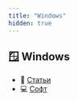 ```yaml
---
title: "Windows"
hidden: true
---
```


## 🪟 Windows

- 📝 [Статьи](Windows/articles/)
- 💻 [Софт](Windows/soft/)
